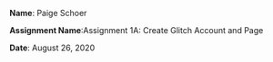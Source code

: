 **Name**: Paige Schoer

**Assignment Name**:Assignment 1A: Create Glitch Account and Page

**Date**: August 26, 2020